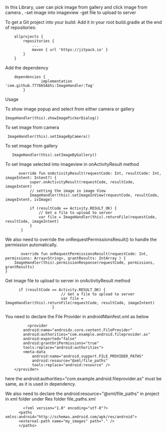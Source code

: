 In this Library, user can pick image from gallery and click image from camera ,
-set image  into imageview
-get file to upload to server

To get a Git project into your build:
Add it in your root build.gradle at the end of repositories:

    	allprojects {
    		repositories {
    			...
    			maven { url 'https://jitpack.io' }
    		}
    	}

 Add the dependency
 
        dependencies {
        	        implementation 'com.github.777665Abhi:ImageHandler:Tag'
        	}



Usage


To show image popup and select from either camera or gallery

    ImageHandler(this).showImagePickerDialog()

To set image from camera

     ImageHandler(this).setImageByCamera()

To set image from gallery

       ImageHandler(this).setImageByGallery()

To set Image selected into imageview in onActivityResult method

          override fun onActivityResult(requestCode: Int, resultCode: Int, imageIntent: Intent?) {
               super.onActivityResult(requestCode, resultCode, imageIntent)
               // setting the image in image View
               ImageHandler(this).setImageInView(requestCode, resultCode, imageIntent, ivImage)

               if (resultCode == Activity.RESULT_OK) {
                   // Get a file to upload to server
                   var file = ImageHandler(this).returnFile(requestCode, resultCode, imageIntent)
               }
           }
           
We also need to override the onRequestPermissionsResult() to handle the permission automatically.     
           
           override fun onRequestPermissionsResult(requestCode: Int, permissions: Array<String>, grantResults: IntArray ) {
        ImageHandler(this).permissionResponse(requestCode, permissions, grantResults)
    }

Get image file to upload to server in onActivityResult method

          if (resultCode == Activity.RESULT_OK) {
                             // Get a file to upload to server
                             var file = ImageHandler(this).returnFile(requestCode, resultCode, imageIntent)
                         }
                         
You need to declare the File Provider in androidMainfest.xml as below


              <provider
            android:name="androidx.core.content.FileProvider"
            android:authorities="com.example.android.fileprovider.as"
            android:exported="false"
            android:grantUriPermissions="true"
            tools:replace="android:authorities">
            <meta-data
                android:name="android.support.FILE_PROVIDER_PATHS"
                android:resource="@xml/file_paths"
                tools:replace="android:resource" />
        </provider>
        
  here the android:authorities="com.example.android.fileprovider.as"  must be same, as it is used in dependency.
  
  We also need to declare the  android:resource="@xml/file_paths" in project in xml folder under Res folder
  file_paths.xml
         
            <?xml version="1.0" encoding="utf-8"?>
          <paths xmlns:android="http://schemas.android.com/apk/res/android">
          <external-path name="my_images" path="." />
          </paths>
  
        

